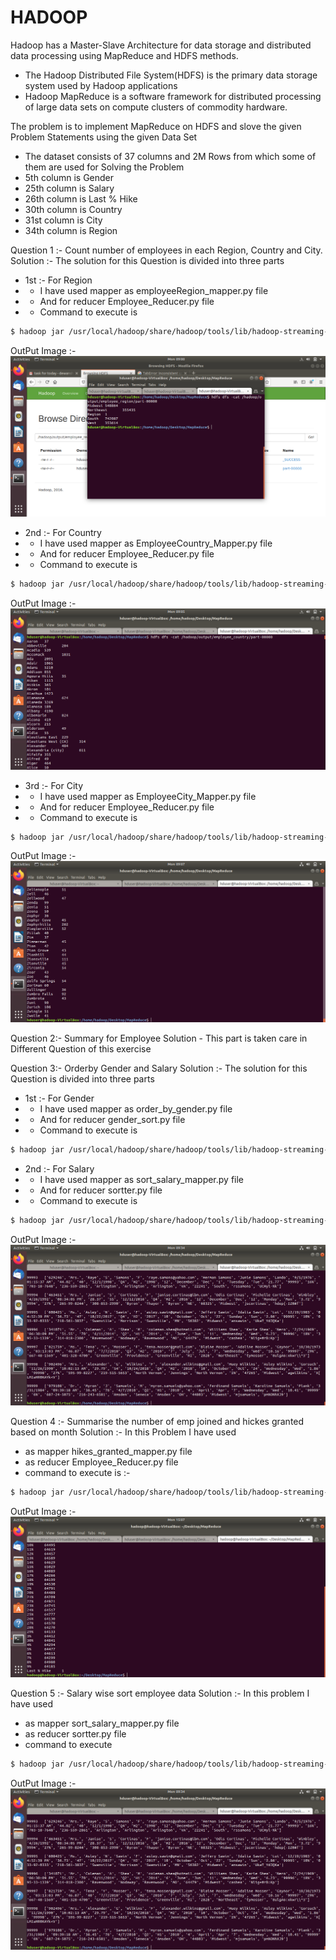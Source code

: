 # HADOOP

Hadoop has a Master-Slave Architecture for data storage and distributed data processing using MapReduce and HDFS methods.

  - The Hadoop Distributed File System(HDFS) is the primary data storage system used by Hadoop applications
  - Hadoop MapReduce is a software framework for distributed processing of large data sets on compute clusters of commodity hardware.


The problem is to implement MapReduce on HDFS and slove the given Problem Statements using the given Data Set
  - The dataset consists of 37 columns and 2M Rows from which some of them are used for Solving the Problem
  - 5th column is Gender
  - 25th column is Salary
  - 26th column is Last % Hike
  - 30th column is Country
  - 31st column is City
  - 34th column is Region

Question 1 :- Count number of employees in each Region, Country and City.
Solution :- The solution for this Question is divided into three parts
 - 1st :- For Region
 - - I have used mapper as employeeRegion_mapper.py file
 - - And for reducer Employee_Reducer.py file
 - - Command to execute is 
```sh
$ hadoop jar /usr/local/hadoop/share/hadoop/tools/lib/hadoop-streaming-2.7.3.jar -input /hadoop/input/HR2m.csv -output /hadoop/output/employee_region -mapper employeeRegion_mapper.py -combiner combiner.py -reducer Employee_Reducer.py
```

OutPut Image :- 
<img src=outputImages/regionOutput.png>

 - 2nd :- For Country
 - - I have used mapper as EmployeeCountry_Mapper.py file
 - - And for reducer Employee_Reducer.py file
 - - Command to execute is 
```sh
$ hadoop jar /usr/local/hadoop/share/hadoop/tools/lib/hadoop-streaming-2.7.3.jar -input /hadoop/input/HR2m.csv -output /hadoop/output/employee_country -mapper EmployeeCountry_Mapper.py -combiner combiner.py -reducer Employee_Reducer.py
```
OutPut Image :- 
<img src=outputImages/countryOutput.png>

 - 3rd :- For City
 - - I have used mapper as EmployeeCity_Mapper.py file
 - - And for reducer Employee_Reducer.py file
 - - Command to execute is 
```sh
$ hadoop jar /usr/local/hadoop/share/hadoop/tools/lib/hadoop-streaming-2.7.3.jar -input /hadoop/input/HR2m.csv -output /hadoop/output/employee_city -mapper EmployeeCity_Mapper.py -combiner combiner.py -reducer Employee_Reducer.py
```

OutPut Image :- 
<img src=outputImages/cityOutput.png>

Question 2:- Summary for Employee
Solution - This part is taken care in Different Question of this exercise

Question 3:- Orderby Gender and Salary
Solution :- The solution for this Question is divided into three parts
 - 1st :- For Gender
 - - I have used mapper as order_by_gender.py file
 - - And for reducer gender_sort.py file
 - - Command to execute is 
```sh
$ hadoop jar /usr/local/hadoop/share/hadoop/tools/lib/hadoop-streaming-2.7.3.jar -input /hadoop/input/HR2m.csv -output /hadoop/output/data_sorted_by_gender -mapper order_by_gender.py -reducer gender_sort.py
```

 - 2nd :- For Salary
 - - I have used mapper as sort_salary_mapper.py file
 - - And for reducer sortter.py file
 - - Command to execute is 
```sh
$ hadoop jar /usr/local/hadoop/share/hadoop/tools/lib/hadoop-streaming-2.7.3.jar -input /hadoop/input/HR2m.csv -output /hadoop/output/data_sorted_by_salary -mapper sort_salary_mapper.py -reducer sortter.py
```

OutPut Image :- 
<img src=outputImages/salarySorted.png>

Question 4 :- Summarise the number of emp joined and hickes granted based on month
Solution :- In this Problem I have used
 - as mapper hikes_granted_mapper.py file
 - as reducer Employee_Reducer.py file
 - command to execute is :-
```sh
$ hadoop jar /usr/local/hadoop/share/hadoop/tools/lib/hadoop-streaming-2.7.3.jar -input /hadoop/input/HR2m.csv -output /hadoop/output/hikes_granted_based_on_month -mapper hikes_granted_mapper.py -reducer Employee_Reducer.py
```

OutPut Image :- 
<img src=outputImages/hikeGranted.png>

Question 5 :- Salary wise sort employee data
Solution :- In this problem I have used
 - as mapper sort_salary_mapper.py file
 - as reducer sortter.py file
 - command to execute
```sh
$ hadoop jar /usr/local/hadoop/share/hadoop/tools/lib/hadoop-streaming-2.7.3.jar -input /hadoop/input/HR2m.csv -output /hadoop/output/data_sorted_by_salary -mapper sort_salary_mapper.py -reducer sortter.py
```

OutPut Image :- 
<img src=outputImages/salarySorted.png>
